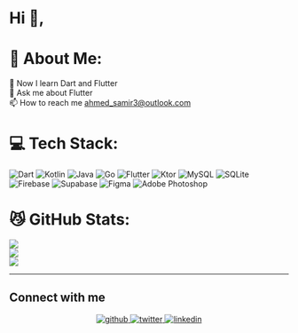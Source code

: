 <h1 align="left">Hi 👋,</h1>

# 💫 About Me:
🌱 Now I learn Dart and Flutter<br>💬 Ask me about Flutter<br>📫 How to reach me ahmed_samir3@outlook.com


# 💻 Tech Stack:
![Dart](https://img.shields.io/badge/dart-%230175C2.svg?style=for-the-badge&logo=dart&logoColor=white) ![Kotlin](https://img.shields.io/badge/kotlin-%237F52FF.svg?style=for-the-badge&logo=kotlin&logoColor=white) ![Java](https://img.shields.io/badge/java-%23ED8B00.svg?style=for-the-badge&logo=openjdk&logoColor=white) ![Go](https://img.shields.io/badge/go-%2300ADD8.svg?style=for-the-badge&logo=go&logoColor=white) ![Flutter](https://img.shields.io/badge/Flutter-%2302569B.svg?style=for-the-badge&logo=Flutter&logoColor=white) ![Ktor](https://firebasestorage.googleapis.com/v0/b/akilat-80371.appspot.com/o/aaa%2F%D9%86%D8%B5%20%D9%81%D9%82%D8%B1%D8%AA%D9%83%20(2).png?alt=media&token=cae508fa-4c5e-497e-883c-991660c97a47) ![MySQL](https://img.shields.io/badge/mysql-4479A1.svg?style=for-the-badge&logo=mysql&logoColor=white) ![SQLite](https://img.shields.io/badge/sqlite-%2307405e.svg?style=for-the-badge&logo=sqlite&logoColor=white) ![Firebase](https://img.shields.io/badge/firebase-%23039BE5.svg?style=for-the-badge&logo=firebase) ![Supabase](https://img.shields.io/badge/Supabase-3ECF8E?style=for-the-badge&logo=supabase&logoColor=white) ![Figma](https://img.shields.io/badge/figma-%23F24E1E.svg?style=for-the-badge&logo=figma&logoColor=white) ![Adobe Photoshop](https://img.shields.io/badge/adobe%20photoshop-%2331A8FF.svg?style=for-the-badge&logo=adobe%20photoshop&logoColor=white)
# 😼 GitHub Stats:

![](https://github-readme-stats.vercel.app/api?username=ahmedsamir25&theme=dark&hide_border=false&include_all_commits=false&count_private=true)<br/>
![](https://github-readme-streak-stats.herokuapp.com/?user=ahmedsamir25&theme=dark&hide_border=false)<br/>
![](https://github-readme-stats.vercel.app/api/top-langs/?username=ahmedsamir25&theme=dark&hide_border=false&include_all_commits=true&count_private=true&layout=compact)

<!-- Proudly created with GPRM ( https://gprm.itsvg.in ) -->
---

## Connect with me  
<div align="center">
<a href="https://github.com/ahmedsamir25" target="_blank">
<img src=https://img.shields.io/badge/github-%2324292e.svg?&style=for-the-badge&logo=github&logoColor=white alt=github style="margin-bottom: 5px;" />
</a>
<a href="https://twitter.com/ahmedsamir_2" target="_blank">
<img src=https://img.shields.io/badge/twitter-%2300acee.svg?&style=for-the-badge&logo=twitter&logoColor=white alt=twitter style="margin-bottom: 5px;" />
</a>
<a href="https://linkedin.com/in/ahmed-samir0" target="_blank">
<img src=https://img.shields.io/badge/linkedin-%231E77B5.svg?&style=for-the-badge&logo=linkedin&logoColor=white alt=linkedin style="margin-bottom: 5px;" />
</a>  
</div>
<!-- [![](https://visitcount.itsvg.in/api?id=AhmedSamir25&icon=0&color=0)](https://visitcount.itsvg.in)
 -->
<!-- Proudly created with GPRM ( https://gprm.itsvg.in ) -->
